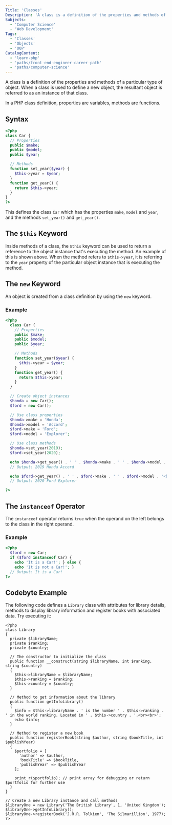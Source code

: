 ```yaml
---
Title: 'Classes'
Description: 'A class is a definition of the properties and methods of a particular type of object. When a class is used to define a new object, the resultant object is referred to as an instance of that class. In a PHP class definition, properties are variables, methods are functions. php <?php class Car { // Properties'
Subjects:
  - 'Computer Science'
  - 'Web Development'
Tags:
  - 'Classes'
  - 'Objects'
  - 'OOP'
CatalogContent:
  - 'learn-php'
  - 'paths/front-end-engineer-career-path'
  - 'paths/computer-science'
---
```


A class is a definition of the properties and methods of a particular type of object.
When a class is used to define a new object, the resultant object is referred to as an instance of that class.

In a PHP class definition, properties are variables, methods are functions.

## Syntax

```php
<?php
class Car {
  // Properties
  public $make;
  public $model;
  public $year;

  // Methods
  function set_year($year) {
    $this->year = $year;
  }
  function get_year() {
    return $this->year;
  }
}
?>
```

This defines the class `Car` which has the properties `make`, `model` and `year`, and the methods `set_year()` and `get_year()`.

## The `$this` Keyword

Inside methods of a class, the `$this` keyword can be used to return a reference to the object instance that's executing the method. An example of this is shown above.
When the method refers to `$this->year`, it is referring to the `year` property of the particular object instance that is executing the method.

## The `new` Keyword

An object is created from a class definition by using the `new` keyword.

### Example

```php
<?php
  class Car {
    // Properties
    public $make;
    public $model;
    public $year;

    // Methods
    function set_year($year) {
      $this->year = $year;
    }
    function get_year() {
      return $this->year;
    }
  }

  // Create object instances
  $honda = new Car();
  $ford = new Car();

  // Use class properties
  $honda->make = 'Honda';
  $honda->model = 'Accord';
  $ford->make = 'Ford';
  $ford->model = 'Explorer';

  // Use class methods
  $honda->set_year(2019);
  $ford->set_year(2020);

  echo $honda->get_year() . ' ' . $honda->make . ' ' . $honda->model . '<br/>';
  // Output: 2019 Honda Accord

  echo $ford->get_year() . ' ' . $ford->make . ' ' . $ford->model . '<br/>';
  // Output: 2020 Ford Explorer

?>
```

## The `instanceof` Operator

The `instanceof` operator returns `true` when the operand on the left belongs to the class in the right operand.

### Example

```php
<?php
  $ford = new Car;
  if ($ford instanceof Car) {
    echo 'It is a Car!'; } else {
    echo 'It is not a Car!'; }
  // Output: It is a Car!
?>
```

## Codebyte Example

The following code defines a `Library` class with attributes for library details, methods to display library information and register books with associated data. Try executing it:

```codebyte/PHP
<?php
class Library
{
  private $libraryName;
  private $ranking;
  private $country;

  // The constructor to initialize the class
  public function __construct(string $libraryName, int $ranking, string $country)
  {
    $this->libraryName = $libraryName;
    $this->ranking = $ranking;
    $this->country = $country;
  }

  // Method to get information about the library
  public function getInfoLibrary()
  {
    $info = $this->libraryName . ' is the number ' . $this->ranking . ' in the world ranking. Located in ' . $this->country . '.<br><br>';
    echo $info;
  }

  // Method to register a new book
  public function registerBook(string $author, string $bookTitle, int $publishYear)
  {
    $portfolio = [
      'author' => $author,
      'bookTitle' => $bookTitle,
      'publishYear' => $publishYear
    ];

    print_r($portfolio); // print array for debugging or return $portfolio for further use
  }
}

// Create a new Library instance and call methods
$libraryOne = new Library('The British Library', 1, 'United Kingdom');
$libraryOne->getInfoLibrary();
$libraryOne->registerBook('J.R.R. Tolkien', 'The Silmarillion', 1977);
?>
```
